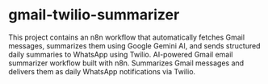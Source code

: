 # gmail-twilio-summarizer
This project contains an n8n workflow that automatically fetches Gmail messages, summarizes them using Google Gemini AI, and sends structured daily summaries to WhatsApp using Twilio.  AI-powered Gmail email summarizer workflow built with n8n. Summarizes Gmail messages and delivers them as daily WhatsApp notifications via Twilio.
